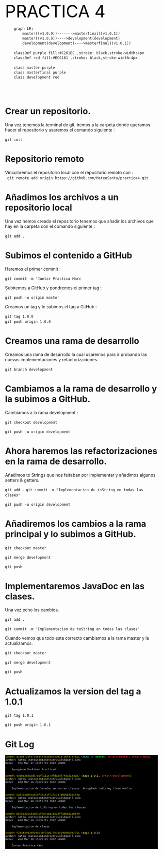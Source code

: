 

<style>
mark{
    font-size:4em;
    background: transparent;
    color:  black;
       
}

</style>






<body>

<mark> PRACTICA 4 </mark>

```mermaid
    graph LR;
        master((v1.0.0))------->masterfinal((v1.0.1))
        master((v1.0.0))---->development(development)
        development(development)---->masterfinal((v1.0.1))
    
    classDef purple fill:#C261EC ,stroke: black,stroke-width:4px
    classDef red fill:#EC6161 ,stroke: black,stroke-width:4px

    class master purple
    class masterfinal purple
    class development red
    
        
    
```

# Crear un repositorio. 

Una vez tenemos la terminal de git, iremos a la carpeta donde queramos hacer el repositorio y usaremos el comando siguiente :

``git init`` 


# Repositorio remoto
Vincularemos el repositorio local con el repositorio remoto con :\
`` git remote add origin https://github.com/MateuSanta/practica4.git``

# Añadimos los archivos a un repositorio local
Una vez hemos creado el repositorio tenemos que añadir los archivos que hay en la carpeta con el comando siguiente :

``git add .``

# Subimos el contenido a GitHub
Haremos el primer commit :

``git commit -m "Juntar Practica Marc``

Subiremos a GitHub y pondremos el primer tag :

``git push -u origin master``


Creamos un tag y lo subimos el tag a GitHub :

``git tag 1.0.0`` \
``git push origin 1.0.0``


# Creamos una rama de desarrollo


Creamos una rama de desarrollo la cual usaremos para ir probando las nuevas implementaciones y refactorizaciones.

``git branch development``

# Cambiamos a la rama de desarrollo y la subimos a GitHub.

Cambiamos a la rama development :

``git checkout development`` 

``git push -u origin development``

# Ahora haremos las refactorizaciones en la rama de desarrollo.

Añadimos to Strings que nos faltaban por implementar y añadimos algunos setters & getters.

``git add .``
``git commit -m "Implementacion de toString en todas las clases"``


``git push -u origin development``

# Añadiremos los cambios a la rama principal y lo subimos a GitHub.

``git checkout master``

``git merge development``

``git push``

# Implementaremos JavaDoc en las clases.

Una vez echo los cambios.

``git add .`` 

``git commit -m "Implementacion de toString en todas las clases"`` 


Cuando vemos que todo esta correcto cambiamos a la rama master y la actualizamos.

``git checkout master``

``git merge development``

``git push``

# Actualizamos la version del tag a 1.0.1

``git tag 1.0.1`` 

``git push origin 1.0.1``

# Git Log 

![](gitlog.PNG)

</body>




